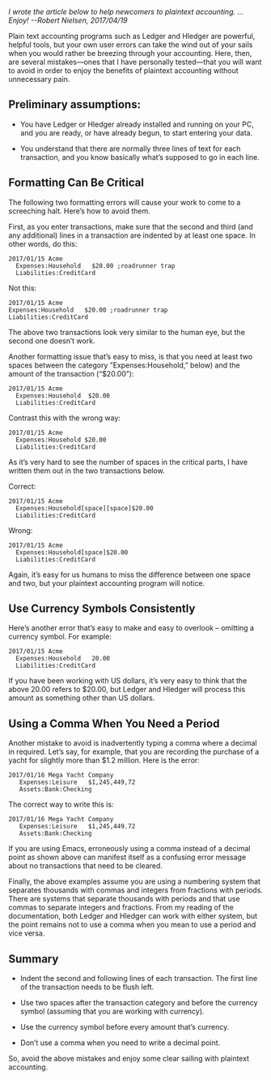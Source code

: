 *I wrote the article below to help newcomers to plaintext accounting. ... Enjoy! --Robert Nielsen, 2017/04/19*

Plain text accounting programs such as Ledger and Hledger are powerful, helpful tools, but your own user errors can take the wind out of your sails when you would rather be breezing through your accounting. Here, then, are several mistakes—ones that I have personally tested—that you will want to avoid in order to enjoy the benefits of plaintext accounting without unnecessary pain. 

## Preliminary assumptions:

- You have Ledger or Hledger already installed and running on your PC, and you are ready, or have already begun, to start entering your data. 

- You understand that there are normally three lines of text for each transaction, and you know basically what’s supposed to go in each line.

## Formatting Can Be Critical

The following two formatting errors will cause your work to come to a screeching halt. Here’s how to avoid them.

First, as you enter transactions, make sure that the second and third (and any additional) lines in a transaction are indented by at least one space. In other words, do this:

```journal
2017/01/15 Acme 
  Expenses:Household   $20.00 ;roadrunner trap
  Liabilities:CreditCard
```

Not this:

```journal
2017/01/15 Acme
Expenses:Household   $20.00 ;roadrunner trap
Liabilities:CreditCard
```

The above two transactions look very similar to the human eye, but the second one doesn’t work.

Another formatting issue that’s easy to miss, is that you need at least two spaces between the category ”Expenses:Household,” below) and the amount of the transaction (“$20.00”):

```journal
2017/01/15 Acme
  Expenses:Household  $20.00
  Liabilities:CreditCard
```

Contrast this with the wrong way:

```journal
2017/01/15 Acme
  Expenses:Household $20.00
  Liabilities:CreditCard
```

As it’s very hard to see the number of spaces in the critical parts, I have written them out in the two transactions below.

Correct:

```journal
2017/01/15 Acme
  Expenses:Household[space][space]$20.00
  Liabilities:CreditCard
```

Wrong:

```journal
2017/01/15 Acme
  Expenses:Household[space]$20.00
  Liabilities:CreditCard
```

Again, it’s easy for us humans to miss the difference between one space and two, but your plaintext accounting program will notice.

## Use Currency Symbols Consistently

Here’s another error that’s easy to make and easy to overlook – omitting a currency symbol. For example:

```journal
2017/01/15 Acme
  Expenses:Household   20.00
  Liabilities:CreditCard
```

If you have been working with US dollars, it’s very easy to think that the above 20.00 refers to $20.00, but Ledger and Hledger will process this amount as something other than US dollars. 

## Using a Comma When You Need a Period

Another mistake to avoid is inadvertently typing a comma where a decimal in required. Let’s say, for example, that you are recording the purchase of a yacht for slightly more than $1.2 million. Here is the error:

```journal
2017/01/16 Mega Yacht Company
   Expenses:Leisure   $1,245,449,72
   Assets:Bank:Checking
```

The correct way to write this is:

```journal
2017/01/16 Mega Yacht Company
   Expenses:Leisure   $1,245,449.72
   Assets:Bank:Checking
```

If you are using Emacs, erroneously using a comma instead of a decimal point as shown above can manifest itself as a confusing error message about no transactions that need to be cleared.

Finally, the above examples assume you are using a numbering system that separates thousands with commas and integers from fractions with periods. There are systems that separate thousands with periods and that use commas to separate integers and fractions. From my reading of the documentation, both Ledger and Hledger can work with either system, but the point remains not to use a comma when you mean to use a period and vice versa.

## Summary

- Indent the second and following lines of each transaction. The first line of the transaction needs to be flush left.

- Use two spaces after the transaction category and before the currency symbol (assuming that you are working with currency).

- Use the currency symbol before every amount that’s currency.

- Don’t use a comma when you need to write a decimal point.

So, avoid the above mistakes and enjoy some clear sailing with plaintext accounting.
